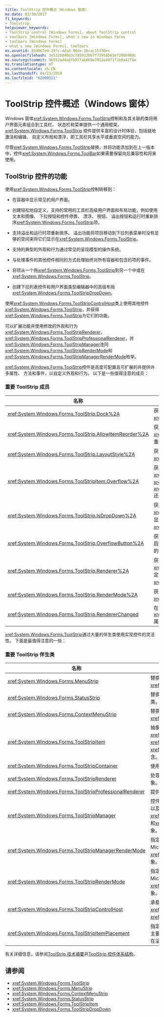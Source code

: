 ```yaml
---
title: ToolStrip 控件概述（Windows 窗体）
ms.date: 03/30/2017
f1_keywords:
- Toolstrip
helpviewer_keywords:
- ToolStrip control [Windows Forms], about ToolStrip control
- toolbars [Windows Forms], what's new in Windows Forms
- toolbars [Windows Forms]
- what's new [Windows Forms], toolbars
ms.assetid: 81d067ed-297c-4dad-90de-1bcac15336ec
ms.openlocfilehash: 3e532b040d3c7859220b7f73958b63e7208b988c
ms.sourcegitcommit: 9b552addadfb57fab0b9e7852ed4f1f1b8a42f8e
ms.translationtype: HT
ms.contentlocale: zh-CN
ms.lasthandoff: 04/23/2019
ms.locfileid: "62009521"
---
```

# <a name="toolstrip-control-overview-windows-forms"></a>ToolStrip 控件概述（Windows 窗体）
Windows 窗体<xref:System.Windows.Forms.ToolStrip>控制和及其关联的类将用户界面元素组合到工具栏、 状态栏和菜单提供一个通用框架。 <xref:System.Windows.Forms.ToolStrip> 控件提供丰富的设计时体验，包括就地激活和编辑、 自定义布局和漂浮，即工具栏共享水平或垂直空间的能力。  
  
 尽管<xref:System.Windows.Forms.ToolStrip>替换，并将功能添加到在上一版本中，控件<xref:System.Windows.Forms.ToolBar>如果需要保留向后兼容性和将来使用。  
  
## <a name="features-of-the-toolstrip-controls"></a>ToolStrip 控件的功能  
 使用<xref:System.Windows.Forms.ToolStrip>控制转移到：  
  
- 在容器中显示常见的用户界面。  
  
- 创建轻松地自定义，支持的常用的工具栏高级用户界面和布局功能，例如使用文本和图像、 下拉按钮和控件停靠、 漂浮、 按钮、 溢出按钮和运行时重新排序<xref:System.Windows.Forms.ToolStrip>项。  
  
- 支持溢出和运行时项重新排序。 溢出功能将项目移动到下拉列表菜单时没有足够的空间来将它们显示在<xref:System.Windows.Forms.ToolStrip>。  
  
- 支持的典型的外观和行为通过常见的呈现模型的操作系统。  
  
- 与处理事件的其他控件相同的方式处理始终对所有容器和包含的项的事件。  
  
- 将项从一个拖<xref:System.Windows.Forms.ToolStrip>到另一个中或在<xref:System.Windows.Forms.ToolStrip>。  
  
- 创建下拉列表控件和用户界面类型编辑器中的高级布局<xref:System.Windows.Forms.ToolStripDropDown>。  
  
 使用<xref:System.Windows.Forms.ToolStripControlHost>类上使用其他控件<xref:System.Windows.Forms.ToolStrip>，并获得<xref:System.Windows.Forms.ToolStrip>为它们的功能。  
  
 可以扩展功能并使用修改的外观和行为<xref:System.Windows.Forms.ToolStripRenderer>， <xref:System.Windows.Forms.ToolStripProfessionalRenderer>，并<xref:System.Windows.Forms.ToolStripManager>连同<xref:System.Windows.Forms.ToolStripRenderMode>和<xref:System.Windows.Forms.ToolStripManagerRenderMode>枚举。  
  
 <xref:System.Windows.Forms.ToolStrip>控件是高度可配置且可扩展的并提供许多属性、 方法和事件，以自定义外观和行为。 以下是一些值得注意的成员：  
  
### <a name="important-toolstrip-members"></a>重要 ToolStrip 成员  
  
|名称|描述|  
|----------|-----------------|  
|<xref:System.Windows.Forms.ToolStrip.Dock%2A>|获取或设置父容器的边缘<xref:System.Windows.Forms.ToolStrip>停靠。|  
|<xref:System.Windows.Forms.ToolStrip.AllowItemReorder%2A>|获取或设置一个用于指示是否专门由 <xref:System.Windows.Forms.ToolStrip> 类处理拖放和项重新排序操作的值。|  
|<xref:System.Windows.Forms.ToolStrip.LayoutStyle%2A>|获取或设置一个值，该值指示如何<xref:System.Windows.Forms.ToolStrip>其项的布局。|  
|<xref:System.Windows.Forms.ToolStripItem.Overflow%2A>|获取或设置是否<xref:System.Windows.Forms.ToolStripItem>附加到<xref:System.Windows.Forms.ToolStrip>或<xref:System.Windows.Forms.ToolStripOverflowButton>还是漂浮在两者之间。|  
|<xref:System.Windows.Forms.ToolStrip.IsDropDown%2A>|获取一个值，该值指示是否<xref:System.Windows.Forms.ToolStripItem>下拉列表中显示的其他项列表时<xref:System.Windows.Forms.ToolStripItem>单击。|  
|<xref:System.Windows.Forms.ToolStrip.OverflowButton%2A>|获取 <xref:System.Windows.Forms.ToolStripItem>，它是启用了溢出的 <xref:System.Windows.Forms.ToolStrip> 的“溢出”按钮。|  
|<xref:System.Windows.Forms.ToolStrip.Renderer%2A>|获取或设置<xref:System.Windows.Forms.ToolStripRenderer>用于自定义外观和行为 （外观和感受） <xref:System.Windows.Forms.ToolStrip>。|  
|<xref:System.Windows.Forms.ToolStrip.RenderMode%2A>|获取或设置要应用于的绘制样式<xref:System.Windows.Forms.ToolStrip>。|  
|<xref:System.Windows.Forms.ToolStrip.RendererChanged>|在 <xref:System.Windows.Forms.ToolStrip.Renderer%2A> 属性更改时引发。|  
  
 <xref:System.Windows.Forms.ToolStrip>通过大量的伴生类使用实现控件的灵活性。 下面是最值得注意的一些：  
  
### <a name="important-toolstrip-companion-classes"></a>重要 ToolStrip 伴生类  
  
|名称|描述|  
|----------|-----------------|  
|<xref:System.Windows.Forms.MenuStrip>|替换并添加了功能<xref:System.Windows.Forms.MainMenu>类。|  
|<xref:System.Windows.Forms.StatusStrip>|替换并添加了功能<xref:System.Windows.Forms.StatusBar>类。|  
|<xref:System.Windows.Forms.ContextMenuStrip>|替换并添加了功能<xref:System.Windows.Forms.ContextMenu>类。|  
|<xref:System.Windows.Forms.ToolStripItem>|抽象基类，用于管理事件和布局的所有元素的<xref:System.Windows.Forms.ToolStrip>， <xref:System.Windows.Forms.ToolStripControlHost>，或<xref:System.Windows.Forms.ToolStripDropDown>可以包含。|  
|<xref:System.Windows.Forms.ToolStripContainer>|使用窗体以各种方式排列控件的每一侧面板提供容器。|  
|<xref:System.Windows.Forms.ToolStripRenderer>|处理的绘制功能<xref:System.Windows.Forms.ToolStrip>对象。|  
|<xref:System.Windows.Forms.ToolStripProfessionalRenderer>|提供 Microsoft Office 样式外观。|  
|<xref:System.Windows.Forms.ToolStripManager>|控件<xref:System.Windows.Forms.ToolStrip>呈现和漂浮，以及将合并<xref:System.Windows.Forms.MenuStrip>， <xref:System.Windows.Forms.ToolStripDropDownMenu>，和<xref:System.Windows.Forms.ToolStripMenuItem>对象。|  
|<xref:System.Windows.Forms.ToolStripManagerRenderMode>|指定应用到多个的绘制样式 （自定义，Windows XP 或 Microsoft Office Professional）<xref:System.Windows.Forms.ToolStrip>窗体中包含的对象。|  
|<xref:System.Windows.Forms.ToolStripRenderMode>|指定应用于一个的绘制样式 （自定义，Windows XP 或 Microsoft Office Professional）<xref:System.Windows.Forms.ToolStrip>窗体中包含的对象。|  
|<xref:System.Windows.Forms.ToolStripControlHost>|承载其他控件没有专门<xref:System.Windows.Forms.ToolStrip>控件，但要为其<xref:System.Windows.Forms.ToolStrip>功能。|  
|<xref:System.Windows.Forms.ToolStripItemPlacement>|指定是否<xref:System.Windows.Forms.ToolStripItem>是在主要的分布方式<xref:System.Windows.Forms.ToolStrip>，在溢出<xref:System.Windows.Forms.ToolStrip>，或都不。|  
  
 有关详细信息，请参阅[ToolStrip 技术摘要](toolstrip-technology-summary.md)并[ToolStrip 控件体系结构](toolstrip-control-architecture.md)。  
  
## <a name="see-also"></a>请参阅

- <xref:System.Windows.Forms.ToolStrip>
- <xref:System.Windows.Forms.MenuStrip>
- <xref:System.Windows.Forms.ContextMenuStrip>
- <xref:System.Windows.Forms.StatusStrip>
- <xref:System.Windows.Forms.ToolStripItem>
- <xref:System.Windows.Forms.ToolStripDropDown>
